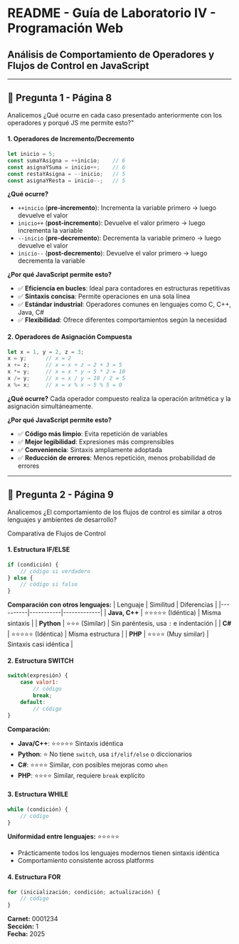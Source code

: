 # README - Guía de Laboratorio IV - Programación Web

## Análisis de Comportamiento de Operadores y Flujos de Control en JavaScript

---

## 📌 Pregunta 1 - Página 8
Analicemos ¿Qué ocurre en cada caso presentado anteriormente con los operadores y porqué JS me permite esto?"


#### 1. **Operadores de Incremento/Decremento**
```javascript
let inicio = 5;
const sumaYAsigna = ++inicio;    // 6
const asignaYSuma = inicio++;    // 6  
const restaYAsigna = --inicio;   // 5
const asignaYResta = inicio--;   // 5
```

**¿Qué ocurre?**
- `++inicio` (**pre-incremento**): Incrementa la variable primero → luego devuelve el valor
- `inicio++` (**post-incremento**): Devuelve el valor primero → luego incrementa la variable
- `--inicio` (**pre-decremento**): Decrementa la variable primero → luego devuelve el valor
- `inicio--` (**post-decremento**): Devuelve el valor primero → luego decrementa la variable

**¿Por qué JavaScript permite esto?**
- ✅ **Eficiencia en bucles**: Ideal para contadores en estructuras repetitivas
- ✅ **Sintaxis concisa**: Permite operaciones en una sola línea
- ✅ **Estándar industrial**: Operadores comunes en lenguajes como C, C++, Java, C#
- ✅ **Flexibilidad**: Ofrece diferentes comportamientos según la necesidad

#### 2. **Operadores de Asignación Compuesta**
```javascript
let x = 1, y = 2, z = 3;
x = y;      // x = 2
x += z;     // x = x + z → 2 + 3 = 5
x *= y;     // x = x * y → 5 * 2 = 10
x /= y;     // x = x / y → 10 / 2 = 5
x %= x;     // x = x % x → 5 % 5 = 0
```

**¿Qué ocurre?**
Cada operador compuesto realiza la operación aritmética y la asignación simultáneamente.

**¿Por qué JavaScript permite esto?**
- ✅ **Código más limpio**: Evita repetición de variables
- ✅ **Mejor legibilidad**: Expresiones más comprensibles
- ✅ **Conveniencia**: Sintaxis ampliamente adoptada
- ✅ **Reducción de errores**: Menos repetición, menos probabilidad de errores

---

## 📌 Pregunta 2 - Página 9  
Analicemos ¿El comportamiento de los flujos de control es similar a otros lenguajes y ambientes de desarrollo?

 Comparativa de Flujos de Control

#### 1. **Estructura IF/ELSE**
```javascript
if (condición) {
    // código si verdadero
} else {
    // código si falso
}
```

**Comparación con otros lenguajes:**
| Lenguaje | Similitud | Diferencias |
|----------|-----------|-------------|
| **Java, C++** | ⭐⭐⭐⭐⭐ (Idéntica) | Misma sintaxis |
| **Python** | ⭐⭐⭐ (Similar) | Sin paréntesis, usa `:` e indentación |
| **C#** | ⭐⭐⭐⭐⭐ (Idéntica) | Misma estructura |
| **PHP** | ⭐⭐⭐⭐ (Muy similar) | Sintaxis casi idéntica |

#### 2. **Estructura SWITCH**
```javascript
switch(expresión) {
    case valor1:
        // código
        break;
    default:
        // código
}
```

**Comparación:**
- **Java/C++**: ⭐⭐⭐⭐⭐ Sintaxis idéntica
- **Python**: ⭐ No tiene `switch`, usa `if/elif/else` o diccionarios
- **C#**: ⭐⭐⭐⭐ Similar, con posibles mejoras como `when`
- **PHP**: ⭐⭐⭐⭐ Similar, requiere `break` explícito

#### 3. **Estructura WHILE**
```javascript
while (condición) {
    // código
}
```

**Uniformidad entre lenguajes:** ⭐⭐⭐⭐⭐
- Prácticamente todos los lenguajes modernos tienen sintaxis idéntica
- Comportamiento consistente across platforms

#### 4. **Estructura FOR**
```javascript
for (inicialización; condición; actualización) {
    // código
}
```








**Carnet:** 0001234  
**Sección:** 1  
**Fecha:** 2025
